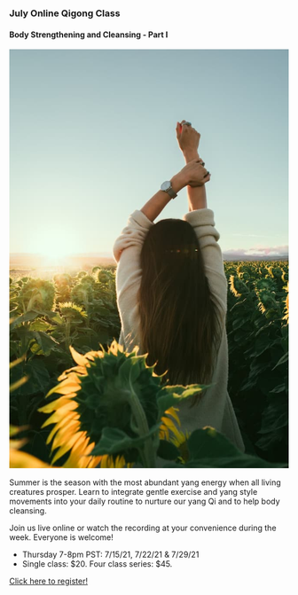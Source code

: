 ### July Online Qigong Class

#### Body Strengthening and Cleansing - Part I

![All About Digestion](https://raw.githubusercontent.com/memcap/toh/main/assets/qi-gong-classes-640-001.jpg)

Summer is the season with the most abundant yang energy when all living creatures prosper. Learn to integrate gentle exercise and yang style movements into your daily routine to nurture our yang Qi and to help body cleansing.

Join us live online or watch the recording at your convenience during the week.  Everyone is welcome!

*    Thursday 7-8pm PST: 7/15/21, 7/22/21 & 7/29/21
*    Single class: $20. Four class series: $45.

[Click here to register!](https://docs.google.com/forms/d/e/1FAIpQLSdVbd59rj7wgFhyh8b7t02iXdBfkNeanKpimmspRpxTc8o73A/viewform?fbclid=IwAR1HFwL3Xeg8balzS4Od7DjhpaQnFKd1qjPsqB1lXrJsbzq7CC37m4cImO4)
